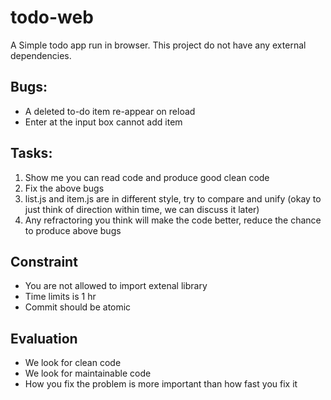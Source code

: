 # todo-web
A Simple todo app run in browser. This project do not have any external dependencies.

## Bugs:

- A deleted to-do item re-appear on reload
- Enter at the input box cannot add item

## Tasks:

1. Show me you can read code and produce good clean code
2. Fix the above bugs
3. list.js and item.js are in different style, try to compare and unify
   (okay to just think of direction within time, we can discuss it later)
4. Any refractoring you think will make the code better,
   reduce the chance to produce above bugs

## Constraint

- You are not allowed to import extenal library
- Time limits is 1 hr
- Commit should be atomic

## Evaluation

- We look for clean code
- We look for maintainable code
- How you fix the problem is more important than how fast you fix it
